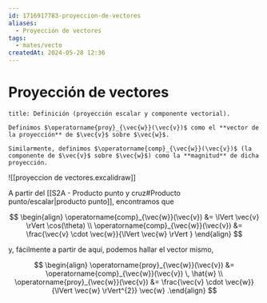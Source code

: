 ```yaml
---
id: 1716917783-proyeccion-de-vectores
aliases:
  - Proyección de vectores
tags:
  - mates/vecto
createdAt: 2024-05-28 12:36
---
```


# Proyección de vectores

```ad-definition
title: Definición (proyección escalar y componente vectorial).

Definimos $\operatorname{proy}_{\vec{w}}(\vec{v})$ como el **vector de la proyección** de $\vec{v}$ sobre $\vec{w}$.

Similarmente, definimos $\operatorname{comp}_{\vec{w}}(\vec{v})$ (la componente de $\vec{v}$ sobre $\vec{w}$) como la **magnitud** de dicha proyección.

```

![[proyeccion de vectores.excalidraw]]

A partir del [[S2A - Producto punto y cruz#Producto punto/escalar|producto punto]], encontramos que

$$ \begin{align}
\operatorname{comp}_{\vec{w}}(\vec{v}) &= \lVert \vec{v} \rVert \cos(\theta) \\
\operatorname{comp}_{\vec{w}}(\vec{v}) &= \frac{\vec{v} \cdot \vec{w}}{\lVert \vec{w} \rVert }
\end{align}
$$

y, fácilmente a partir de aquí, podemos hallar el vector mismo,

$$
\begin{align}
\operatorname{proy}_{\vec{w}}(\vec{v}) &= \operatorname{comp}_{\vec{w}}(\vec{v}) \, \hat{w} \\
\operatorname{proy}_{\vec{w}}(\vec{v}) &= \frac{\vec{v} \cdot \vec{w}}{\lVert \vec{w} \rVert^{2}} \vec{w}
.\end{align}
$$

